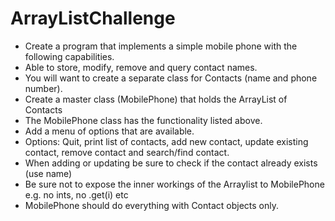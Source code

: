 # ArrayListChallenge

- Create a program that implements a simple mobile phone with the following capabilities.
- Able to store, modify, remove and query contact names.
- You will want to create a separate class for Contacts (name and phone number).
- Create a master class (MobilePhone) that holds the ArrayList of Contacts
- The MobilePhone class has the functionality listed above.
- Add a menu of options that are available.
- Options:  Quit, print list of contacts, add new contact, update existing contact, remove contact and search/find contact.
- When adding or updating be sure to check if the contact already exists (use name)
- Be sure not to expose the inner workings of the Arraylist to MobilePhone e.g. no ints, no .get(i) etc
- MobilePhone should do everything with Contact objects only.

